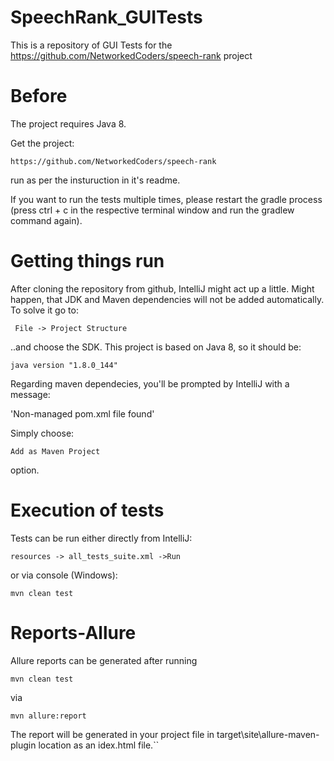 # SpeechRank_GUITests
This is a repository of GUI Tests for the https://github.com/NetworkedCoders/speech-rank project

# Before

The project requires Java 8.

Get the project:

`https://github.com/NetworkedCoders/speech-rank` 

run as per the insturuction in it's readme.

If you want to run the tests multiple times, please restart the gradle process (press ctrl + c in the respective terminal window and run the gradlew command again).

# Getting things run

After cloning the repository from github, IntelliJ might act up a little. Might happen, that JDK and Maven dependencies will not be added automatically. To solve it go to:

` File -> Project Structure`

..and choose the SDK. This project is based on Java 8, so it should be:

`java version "1.8.0_144"`

Regarding maven dependecies, you'll be prompted by IntelliJ with a message:

'Non-managed pom.xml file found'

Simply choose:

`Add as Maven Project` 

option.

# Execution of tests
Tests can be run either directly from IntelliJ:

`resources -> all_tests_suite.xml ->Run`

or via console (Windows):

`mvn clean test`

# Reports-Allure
Allure reports can be generated after running

`mvn clean test`

via

`mvn allure:report`

The report will be generated in your project file in target\site\allure-maven-plugin location as an idex.html file.``
